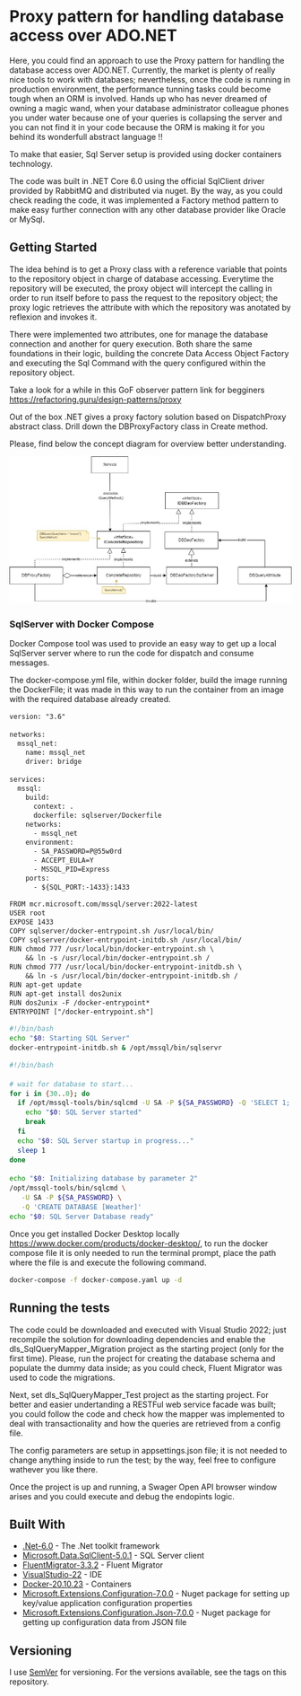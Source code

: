 # Proxy pattern for handling database access over ADO.NET

Here, you could find an approach to use the Proxy pattern for handling the database access over ADO.NET. Currently, the market is plenty of really nice tools to work with databases; nevertheless, once the code is running in production environment, the performance tunning tasks could become tough when an ORM is involved. Hands up who has never dreamed of owning a magic wand, when your database administrator colleague phones you under water because one of your queries is collapsing the server and you can not find it in your code because the ORM is making it for you behind its wonderfull abstract language !!

To make that easier, Sql Server setup is provided using docker containers technology.

The code was built in .NET Core 6.0 using the official SqlClient driver provided by RabbitMQ and distributed via nuget. By the way, as you could check reading the code, it was implemented a Factory method pattern to make easy further connection with any other database provider like Oracle or MySql.

## Getting Started

The idea behind is to get a Proxy class with a reference variable that points to the repository object in charge of database accessing. Everytime the repository will be executed, the proxy object will intercept the calling in order to run itself before to pass the request to the repository object; the proxy logic retrieves the attribute with which the repository was anotated by reflexion and invokes it.

There were implemented two attributes, one for manage the database connection and another for query execution. Both share the same foundations in their logic, building the concrete Data Access Object Factory and executing the Sql Command with the query configured within the repository object.

Take a look for a while in this GoF observer pattern link for begginers https://refactoring.guru/design-patterns/proxy

Out of the box .NET gives a proxy factory solution based on DispatchProxy abstract class. Drill down the DBProxyFactory class in Create method. 

Please, find below the concept diagram for overview better understanding.

![Concept diagram](https://github.com/dloira/dls_SqlServerQueryMapper/blob/master/concept_diagram.jpg)

### SqlServer with Docker Compose

Docker Compose tool was used to provide an easy way to get up a local SqlServer server where to run the code for dispatch and consume messages.

The docker-compose.yml file, within docker folder, build the image running the DockerFile; it was made in this way to run the container from an image with the required database already created.

```docker
version: "3.6"

networks:
  mssql_net:
    name: mssql_net
    driver: bridge
      
services:
  mssql:
    build:
      context: .
      dockerfile: sqlserver/Dockerfile
    networks:
      - mssql_net
    environment:
      - SA_PASSWORD=P@55w0rd
      - ACCEPT_EULA=Y
      - MSSQL_PID=Express
    ports:
      - ${SQL_PORT:-1433}:1433
```

```docker
FROM mcr.microsoft.com/mssql/server:2022-latest
USER root
EXPOSE 1433
COPY sqlserver/docker-entrypoint.sh /usr/local/bin/
COPY sqlserver/docker-entrypoint-initdb.sh /usr/local/bin/
RUN chmod 777 /usr/local/bin/docker-entrypoint.sh \
    && ln -s /usr/local/bin/docker-entrypoint.sh /
RUN chmod 777 /usr/local/bin/docker-entrypoint-initdb.sh \
    && ln -s /usr/local/bin/docker-entrypoint-initdb.sh /
RUN apt-get update
RUN apt-get install dos2unix
RUN dos2unix -F /docker-entrypoint*
ENTRYPOINT ["/docker-entrypoint.sh"]
```

```bash
#!/bin/bash
echo "$0: Starting SQL Server"
docker-entrypoint-initdb.sh & /opt/mssql/bin/sqlservr
```

```bash
#!/bin/bash

# wait for database to start...
for i in {30..0}; do
  if /opt/mssql-tools/bin/sqlcmd -U SA -P ${SA_PASSWORD} -Q 'SELECT 1;' &> /dev/null; then
    echo "$0: SQL Server started"
    break
  fi
  echo "$0: SQL Server startup in progress..."
  sleep 1
done

echo "$0: Initializing database by parameter 2"
/opt/mssql-tools/bin/sqlcmd \
   -U SA -P ${SA_PASSWORD} \
   -Q 'CREATE DATABASE [Weather]'
echo "$0: SQL Server Database ready"
```

Once you get installed Docker Desktop locally https://www.docker.com/products/docker-desktop/, to run the docker compose file it is only needed to run the terminal prompt, place the path where the file is and execute the following command.

```bash
docker-compose -f docker-compose.yaml up -d
```

## Running the tests

The code could be downloaded and executed with Visual Studio 2022; just recompile the solution for downloading dependencies and enable the dls_SqlQueryMapper_Migration project as the starting project (only for the first time). Please, run the project for creating the database schema and populate the dummy data inside; as you could check, Fluent Migrator was used to code the migrations.

Next, set dls_SqlQueryMapper_Test project as the starting project. For better and easier undertanding a RESTFul web service facade was built; you could follow the code and check how the mapper was implemented to deal with transactionality and how the queries are retrieved from a config file. 

The config parameters are setup in appsettings.json file; it is not needed to change anything inside to run the test; by the way, feel free to configure wathever you like there. 

Once the project is up and running, a Swager Open API browser window arises and you could execute and debug the endopints logic.


## Built With

* [.Net-6.0](https://dotnet.microsoft.com/en-us/download/dotnet/6.0) - The .Net toolkit framework
* [Microsoft.Data.SqlClient-5.0.1](https://learn.microsoft.com/en-us/sql/connect/ado-net/introduction-microsoft-data-sqlclient-namespace?view=sql-server-ver16) - SQL Server client
* [FluentMigrator-3.3.2](https://fluentmigrator.github.io/) - Fluent Migrator
* [VisualStudio-22](https://visualstudio.microsoft.com/es/vs/community/) - IDE
* [Docker-20.10.23](https://www.docker.com/) - Containers
* [Microsoft.Extensions.Configuration-7.0.0](https://learn.microsoft.com/en-us/dotnet/api/microsoft.extensions.configuration?view=dotnet-plat-ext-7.0) - Nuget package for setting up key/value application configuration properties 
* [Microsoft.Extensions.Configuration.Json-7.0.0](https://docs.microsoft.com/en-us/dotnet/api/microsoft.extensions.configuration.json?view=dotnet-plat-ext-7.0) - Nuget package for getting up configuration data from JSON file

## Versioning

I use [SemVer](http://semver.org/) for versioning. For the versions available, see the tags on this repository. 
